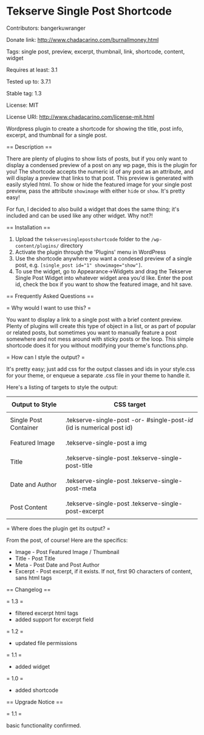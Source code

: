 Tekserve Single Post Shortcode
=====================

Contributors: bangerkuwranger

Donate link: http://www.chadacarino.com/burnallmoney.html

Tags: single post, preview, excerpt, thumbnail, link, shortcode, content, widget

Requires at least: 3.1

Tested up to: 3.7.1

Stable tag: 1.3

License: MIT

License URI: http://www.chadacarino.com/license-mit.html

Wordpress plugin to create a shortcode for showing the title, post info, excerpt, and thumbnail for a single post.

== Description ==

There are plenty of plugins to show lists of posts, but if you only want to display a condensed preview of a post on any wp page, this is the plugin for you! The shortcode accepts the numeric id of any post as an attribute, and will display a preview that links to that post. This preview is generated with easily styled html. To show or hide the featured image for your single post preview, pass the attribute `showimage` with either `hide` or `show`. It's pretty easy!

For fun, I decided to also build a widget that does the same thing; it's included and can be used like any other widget. Why not?!

== Installation ==

1. Upload the `tekservesinglepostshortcode` folder to the `/wp-content/plugins/` directory
2. Activate the plugin through the 'Plugins' menu in WordPress
3. Use the shortcode anywhere you want a condesed preview of a single post, e.g. `[single_post id="1" showimage="show"]`.
4. To use the widget, go to Appearance->Widgets and drag the Tekserve Single Post Widget into whatever widget area you'd like. Enter the post id, check the box if you want to show the featured image, and hit save.

== Frequently Asked Questions ==

= Why would I want to use this? =

You want to display a link to a single post with a brief content preview. Plenty of plugins will create this type of object in a list, or as part of popular or related posts, but sometimes you want to manually feature a post somewhere and not mess around with sticky posts or the loop. This simple shortcode does it for you without modifying your theme's functions.php.

= How can I style the output? =

It's pretty easy; just add css for the output classes and ids in your style.css for your theme, or enqueue a separate .css file in your theme to handle it.

Here's a listing of targets to style the output:

<table>
<thead>
<tr>
<th style="padding: 10px">
Output to Style
</th>
<th style="padding: 10px">
CSS target
</th>
</tr>
</thead>
<tbody>
<tr>
<td style="padding: 10px">
Single Post Container
</td>
<td style="padding: 10px">
.tekserve-single-post -or- #single-post-<i>id</i> (id is numerical post id)
</td>
</tr>
<tr>
<td style="padding: 10px">
Featured Image
</td>
<td style="padding: 10px">
.tekserve-single-post a img
</td>
</tr>
<tr>
<td style="padding: 10px">
Title
</td>
<td style="padding: 10px">
.tekserve-single-post .tekserve-single-post-title
</td>
</tr>
<tr>
<td style="padding: 10px">
Date and Author
</td>
<td style="padding: 10px">
.tekserve-single-post .tekserve-single-post-meta
</td>
</tr>
<tr>
<td style="padding: 10px">
Post Content
</td>
<td style="padding: 10px">
.tekserve-single-post .tekserve-single-post-excerpt
</td>
</tr>
</tbody>
</table>

= Where does the plugin get its output? =

From the post, of course! Here are the specifics:

* Image - Post Featured Image / Thumbnail
* Title - Post Title
* Meta - Post Date and Post Author
* Excerpt - Post excerpt, if it exists. If not, first 90 characters of content, sans html tags

== Changelog ==

= 1.3 =

* filtered excerpt html tags
* added support for excerpt field

= 1.2 =

* updated file permissions

= 1.1 =

* added widget

= 1.0 =

* added shortcode

== Upgrade Notice ==

= 1.1 =

basic functionality confirmed.